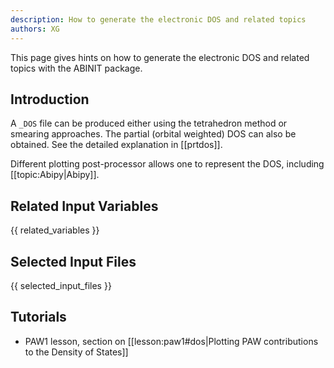 ```yaml
---
description: How to generate the electronic DOS and related topics
authors: XG
---
```


This page gives hints on how to generate the electronic DOS and related topics with the ABINIT package.

## Introduction

A `_DOS` file can be produced either using the tetrahedron method or smearing
approaches. The partial (orbital weighted) DOS can also be obtained. See the
detailed explanation in [[prtdos]].

Different plotting post-processor allows one to represent the DOS, including [[topic:Abipy|Abipy]].


## Related Input Variables

{{ related_variables }}

## Selected Input Files

{{ selected_input_files }}

## Tutorials

* PAW1 lesson, section on [[lesson:paw1#dos|Plotting PAW contributions to the Density of States]]

